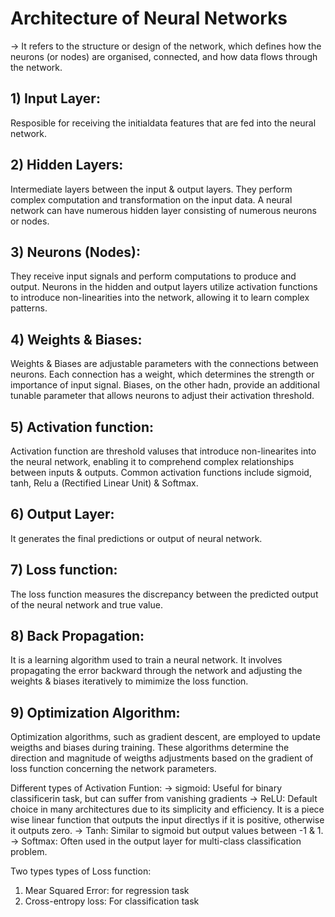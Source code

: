 # Architecture of Neural Networks
-> It refers to the structure or design of the network, which defines how the neurons (or nodes) are organised, connected, and how data flows through the network.

## 1) Input Layer:
Resposible for receiving the initialdata features that are fed into the neural network.

## 2) Hidden Layers: 
Intermediate layers between the input & output layers. They perform complex computation and transformation on the input data. A neural network can have numerous hidden layer consisting of numerous neurons or nodes.

## 3) Neurons (Nodes): 
They receive input signals and perform computations to produce and output. Neurons in the hidden and output layers utilize activation functions to introduce non-linearities into the network, allowing it to learn complex patterns.

## 4) Weights & Biases: 
Weights & Biases are adjustable parameters with the connections between neurons. Each connection has a weight, which determines the strength or importance of input signal. Biases, on the other hadn, provide an additional tunable parameter that allows neurons to adjust their activation threshold.

## 5) Activation function: 
Activation function are threshold valuses that introduce non-linearites into the neural network, enabling it to comprehend complex relationships between inputs & outputs. Common activation functions include sigmoid, tanh, Relu a (Rectified Linear Unit) & Softmax.

## 6) Output Layer: 
It generates the final predictions or output of neural network.

## 7) Loss function: 
The loss function measures the discrepancy between the predicted output of the neural network and true value.

## 8) Back Propagation: 
It is a learning algorithm used to train a neural network. It involves propagating the error backward through the network and adjusting the weights & biases iteratively to mimimize the loss function.

## 9) Optimization Algorithm: 
Optimization algorithms, such as gradient descent, are employed to update weigths and biases during training. These algorithms determine the direction and magnitude of weigths adjustments based on the gradient of loss function concerning the network parameters.

Different types of Activation Funtion:
-> sigmoid: Useful for binary classificerin task, but can suffer from vanishing gradients
-> ReLU: Default choice in many architectures due to its simplicity and efficiency. It is a piece wise linear function that outputs the input directlys if it is positive, otherwise it outputs zero.
-> Tanh: Similar to sigmoid but output values between -1 & 1.
-> Softmax: Often used in the output layer for multi-class classification problem.

Two types types of Loss function:
1) Mear Squared Error: for regression task
2) Cross-entropy loss: For classification task
